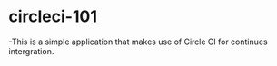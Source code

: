 # circleci-101
-This is a simple application that makes use of Circle CI for continues intergration.
